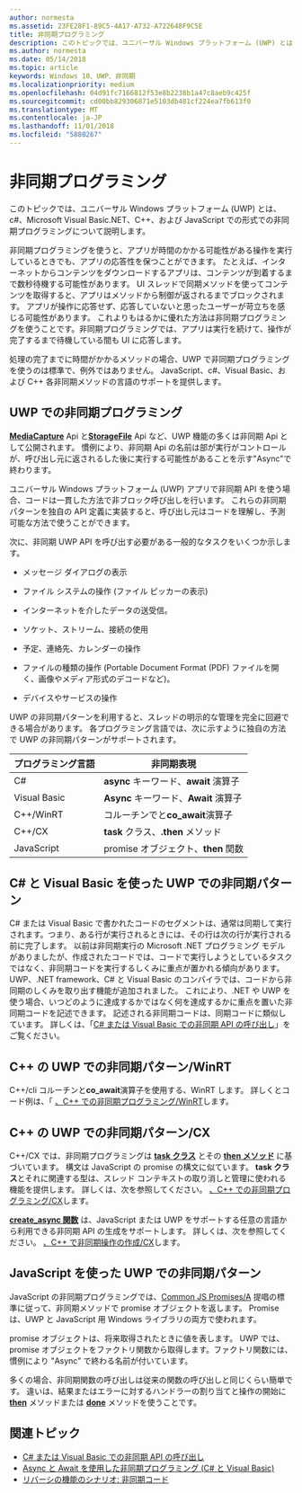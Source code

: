 ```yaml
---
author: normesta
ms.assetid: 23FE28F1-89C5-4A17-A732-A722648F9C5E
title: 非同期プログラミング
description: このトピックでは、ユニバーサル Windows プラットフォーム (UWP) とは、c#、Microsoft Visual Basic.NET、C++、および JavaScript での形式での非同期プログラミングについて説明します。
ms.author: normesta
ms.date: 05/14/2018
ms.topic: article
keywords: Windows 10、UWP、非同期
ms.localizationpriority: medium
ms.openlocfilehash: 04d91fc7166812f53e8b2238b1a47c8aeb9c425f
ms.sourcegitcommit: cd00bb829306871e5103db481cf224ea7fb613f0
ms.translationtype: MT
ms.contentlocale: ja-JP
ms.lasthandoff: 11/01/2018
ms.locfileid: "5880267"
---
```

# <a name="asynchronous-programming"></a>非同期プログラミング
このトピックでは、ユニバーサル Windows プラットフォーム (UWP) とは、c#、Microsoft Visual Basic.NET、C++、および JavaScript での形式での非同期プログラミングについて説明します。

非同期プログラミングを使うと、アプリが時間のかかる可能性がある操作を実行しているときでも、アプリの応答性を保つことができます。 たとえば、インターネットからコンテンツをダウンロードするアプリは、コンテンツが到着するまで数秒待機する可能性があります。 UI スレッドで同期メソッドを使ってコンテンツを取得すると、アプリはメソッドから制御が返されるまでブロックされます。 アプリが操作に応答せず、応答していないと思ったユーザーが苛立ちを感じる可能性があります。 これよりもはるかに優れた方法は非同期プログラミングを使うことです。非同期プログラミングでは、アプリは実行を続けて、操作が完了するまで待機している間も UI に応答します。

処理の完了までに時間がかかるメソッドの場合、UWP で非同期プログラミングを使うのは標準で、例外ではありません。 JavaScript、c#、Visual Basic、および C++ 各非同期メソッドの言語のサポートを提供します。

## <a name="asynchronous-programming-in-the-uwp"></a>UWP での非同期プログラミング
[**MediaCapture**](https://msdn.microsoft.com/library/windows/apps/BR241124) Api と[**StorageFile**](https://msdn.microsoft.com/library/windows/apps/BR227171) Api など、UWP 機能の多くは非同期 Api として公開されます。 慣例により、非同期 Api の名前は部が実行がコントロールが、呼び出し元に返されるした後に実行する可能性があることを示す"Async"で終わります。

ユニバーサル Windows プラットフォーム (UWP) アプリで非同期 API を使う場合、コードは一貫した方法で非ブロック呼び出しを行います。 これらの非同期パターンを独自の API 定義に実装すると、呼び出し元はコードを理解し、予測可能な方法で使うことができます。

次に、非同期 UWP API を呼び出す必要がある一般的なタスクをいくつか示します。

-   メッセージ ダイアログの表示

-   ファイル システムの操作 (ファイル ピッカーの表示)

-   インターネットを介したデータの送受信。

-   ソケット、ストリーム、接続の使用

-   予定、連絡先、カレンダーの操作

-   ファイルの種類の操作 (Portable Document Format (PDF) ファイルを開く、画像やメディア形式のデコードなど)。

-   デバイスやサービスの操作

UWP の非同期パターンを利用すると、スレッドの明示的な管理を完全に回避できる場合があります。 各プログラミング言語では、次に示すように独自の方法で UWP の非同期パターンがサポートされます。

| プログラミング言語 | 非同期表現           |
|----------------------|---------------------------------------|
| C#                   | **async** キーワード、**await** 演算子 |
| Visual Basic         | **Async** キーワード、**Await** 演算子 |
| C++/WinRT            | コルーチンでと**co_await**演算子  |
| C++/CX               | **task** クラス、**.then** メソッド      |
| JavaScript           | promise オブジェクト、**then** 関数     |

## <a name="asynchronous-patterns-in-uwp-using-c-and-visual-basic"></a>C# と Visual Basic を使った UWP での非同期パターン
C# または Visual Basic で書かれたコードのセグメントは、通常は同期して実行されます。つまり、ある行が実行されるときには、その行は次の行が実行される前に完了します。 以前は非同期実行の Microsoft .NET プログラミング モデルがありましたが、作成されたコードでは、コードで実行しようとしているタスクではなく、非同期コードを実行するしくみに重点が置かれる傾向があります。 UWP、.NET framework、C# と Visual Basic のコンパイラでは、コードから非同期のしくみを取り出す機能が追加されました。 これにより、.NET や UWP を使う場合、いつどのように達成するかではなく何を達成するかに重点を置いた非同期コードを記述できます。 記述される非同期コードは、同期コードに類似しています。 詳しくは、「[C# または Visual Basic での非同期 API の呼び出し](call-asynchronous-apis-in-csharp-or-visual-basic.md)」をご覧ください。

## <a name="asynchronous-patterns-in-uwp-with-cwinrt"></a>C++ の UWP での非同期パターン/WinRT
C++/cli コルーチンと**co_await**演算子を使用する、WinRT します。 詳しくとコード例は、「 [、C++ での非同期プログラミング/WinRT](../cpp-and-winrt-apis/concurrency.md)します。

## <a name="asynchronous-patterns-in-uwp-with-ccx"></a>C++ の UWP での非同期パターン/CX
C++/CX では、非同期プログラミングは [**task クラス**](https://msdn.microsoft.com/library/windows/apps/xaml/hh750113.aspx) とその [**then メソッド**](https://msdn.microsoft.com/library/windows/apps/xaml/hh750044.aspx) に基づいています。 構文は JavaScript の promise の構文に似ています。 **task クラス**とそれに関連する型は、スレッド コンテキストの取り消しと管理に使われる機能を提供します。 詳しくは、次を参照してください。 [、C++ での非同期プログラミング/CX](asynchronous-programming-in-cpp-universal-windows-platform-apps.md)します。

[**create\_async 関数**](https://msdn.microsoft.com/library/windows/apps/xaml/hh750102.aspx) は、JavaScript または UWP をサポートする任意の言語から利用できる非同期 API の生成をサポートします。 詳しくは、次を参照してください。 [、C++ で非同期操作の作成/CX](https://msdn.microsoft.com/library/windows/apps/xaml/hh750082.aspx)します。

## <a name="asynchronous-patterns-in-uwp-using-javascript"></a>JavaScript を使った UWP での非同期パターン
JavaScript の非同期プログラミングでは、[Common JS Promises/A](http://wiki.commonjs.org/wiki/Promises/A) 提唱の標準に従って、非同期メソッドで promise オブジェクトを返します。 Promise は、UWP と JavaScript 用 Windows ライブラリの両方で使われます。

promise オブジェクトは、将来取得されたときに値を表します。 UWP では、promise オブジェクトをファクトリ関数から取得します。ファクトリ関数には、慣例により "Async" で終わる名前が付いています。

多くの場合、非同期関数の呼び出しは従来の関数の呼び出しと同じくらい簡単です。 違いは、結果またはエラーに対するハンドラーの割り当てと操作の開始に [**then**](https://msdn.microsoft.com/library/windows/apps/BR229728) メソッドまたは [**done**](https://msdn.microsoft.com/library/windows/apps/Hh701079) メソッドを使うことです。

## <a name="related-topics"></a>関連トピック
* [C# または Visual Basic での非同期 API の呼び出し](call-asynchronous-apis-in-csharp-or-visual-basic.md)
* [Async と Await を使用した非同期プログラミング (C# と Visual Basic)](http://msdn.microsoft.com/library/hh191443(vs.110).aspx)
* [リバーシの機能のシナリオ: 非同期コード](https://msdn.microsoft.com/library/windows/apps/xaml/jj712233.aspx#async)
